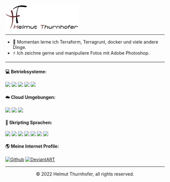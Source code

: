 <p>
  <img src="https://github.com/hth73/hth73/blob/main/images/ht_logo_large.png" />
</p>

---
- 🌱 Momentan lerne ich Terraform, Terragrunt, docker und viele andere Dinge.
- ⚡ Ich zeichne gerne und manipuliere Fotos mit Adobe Photoshop.

***
#### 💻 Betriebsysteme:
<p>
  <img src="https://img.shields.io/badge/-Windows%20Server-5E5E5E?logo=windows&logoColor=white&style=flat" />
  <img src="https://img.shields.io/badge/-Windows%20Clients-5E5E5E?logo=windows&logoColor=white&style=flat" />
  <img src="https://img.shields.io/badge/-Ubuntu%20Server-E95420?logo=ubuntu&logoColor=white&style=flat" />
  <img src="https://img.shields.io/badge/-Linux%20Clients-FCC624?logo=linux&logoColor=black&style=flat" />
  <img src="https://img.shields.io/badge/-macOS%20Clients-00AEEF?logo=apple&logoColor=white&style=flat" />
</p>

#### ☁️ Cloud Umgebungen:
<p>
  <img src="https://img.shields.io/badge/-Microsoft%20365-5E5E5E?logo=windows&logoColor=white&style=flat" />
  <img src="https://img.shields.io/badge/-Microsoft%20Azure-0078D4?logo=microsoft-azure&logoColor=white&style=flat" />
  <img src="https://img.shields.io/badge/-Amazon%20AWS-232F3E?logo=amazon-aws&logoColor=white&style=flat" />
</p>

#### 📝 Skripting Sprachen:
<p>
  <img src="https://img.shields.io/badge/-HTML5-E34F26?logo=html5&logoColor=white&style=flat" />
  <img src="https://img.shields.io/badge/-CSS3-1572B6?logo=css3&logoColor=white&style=flat" />
  <img src="https://img.shields.io/badge/-Windows%20Terminal-4D4D4D?logo=windows-terminal&logoColor=white&style=flat" />
  <img src="https://img.shields.io/badge/-PowerShell-5391FE?logo=powershell&logoColor=white&style=flat" />
  <img src="https://img.shields.io/badge/-Bash-4EAA25?logo=gnu-bash&logoColor=white&style=flat" />
  <img src="https://img.shields.io/badge/-Ansible-EE0000?logo=ansible&logoColor=white&style=flat" />
  <img src="https://img.shields.io/badge/-Terraform-7B42BC?logo=terraform&logoColor=white&style=flat" />
</p>

#### 🌎 Meine Internet Profile:
[<img alt="Github" src="https://img.shields.io/badge/GitHub-%23181717.svg?&logo=Github&logoColor=white&style=flat" />](https://github.com/hth73) [<img alt="DeviantART" src="https://img.shields.io/badge/DeviantART-%2305CC47.svg?&logo=deviantart&logoColor=white&style=flat" />](https://www.deviantart.com/hellemon)

---
<p align="center">© 2022 Helmut Thurnhofer, all rights reserved.</p>



